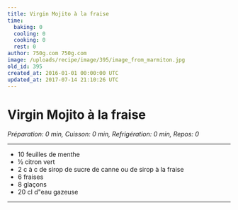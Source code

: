 ```yaml
---
title: Virgin Mojito à la fraise
time:
  baking: 0
  cooling: 0
  cooking: 0
  rest: 0
author: 750g.com 750g.com
image: /uploads/recipe/image/395/image_from_marmiton.jpg
old_id: 395
created_at: 2016-01-01 00:00:00 UTC
updated_at: 2017-07-14 21:10:26 UTC
---
```


# Virgin Mojito à la fraise

*Préparation: 0 min, Cuisson: 0 min, Refrigération: 0 min, Repos: 0*

---

- 10 feuilles de menthe
- ½ citron vert
- 2 c à c de sirop de sucre de canne ou de sirop à la fraise
- 6 fraises
- 8 glaçons
- 20 cl d"eau gazeuse

---


